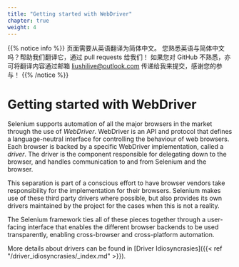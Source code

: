 ```yaml
---
title: "Getting started with WebDriver"
chapter: true
weight: 4
---
```


{{% notice info %}}
<i class="fas fa-language"></i> 页面需要从英语翻译为简体中文。
您熟悉英语与简体中文吗？帮助我们翻译它，通过 pull requests 给我们！
如果您对 GitHub 不熟悉，亦可将翻译内容通过邮箱 <liushilive@outlook.com> 传递给我来提交，感谢您的参与！
{{% /notice %}}

# Getting started with WebDriver

Selenium supports automation of all the major browsers in the market
through the use of _WebDriver_.
WebDriver is an API and protocol that defines a language-neutral interface
for controlling the behaviour of web browsers.
Each browser is backed by a specific WebDriver implementation, called a *driver*.
The driver is the component responsible for delegating down to the browser,
and handles communication to and from Selenium and the browser.

This separation is part of a conscious effort to have browser vendors
take responsibility for the implementation for their browsers.
Selenium makes use of these third party drivers where possible,
but also provides its own drivers maintained by the project
for the cases when this is not a reality.

The Selenium framework ties all of these pieces together
through a user-facing interface that enables the different browser backends
to be used transparently,
enabling cross-browser and cross-platform automation.

More details about drivers can be found in
[Driver Idiosyncrasies]({{< ref "/driver_idiosyncrasies/_index.md" >}}).
